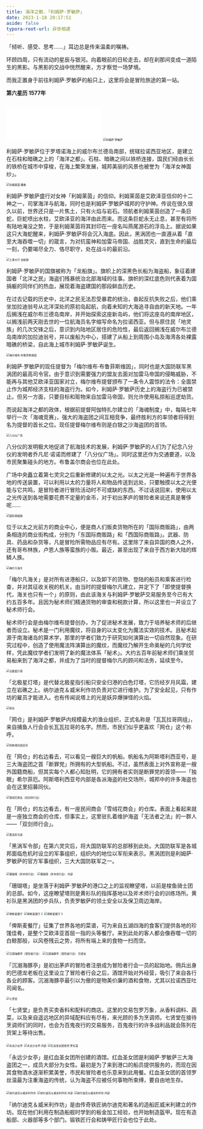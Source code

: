 ```yaml
---
title: 海洋之都.「利姆萨·罗敏萨」
date: 2023-1-18 20:17:51
aside: false
typora-root-url: 异世相遇
---
```


「倾听、感受、思考......」耳边总是传来温柔的嘱祷。

环顾四周，只有流动的星辰与银河。向着眼前的日轮走去，却在刹那间变成一道陌生的黑影。与黑影的交战中恍然醒来，方才察觉一场梦境。

而我正置身于前往利姆萨·罗敏萨的船只上，这里将会是冒险旅途的第一站。

**第六星历 1577年**

<br>

<iframe frameborder="no" border="0" marginwidth="0" marginheight="0" width=50% height=86 src="//music.163.com/outchain/player?type=2&id=28409306&auto=1&height=66"></iframe>

<img src="异世旅志/利姆萨·罗敏萨.png" alt="利姆萨·罗敏萨" style="zoom:50%;" />

利姆萨·罗敏萨位于罗塔诺海上的威尔布兰德岛南部，统辖拉诺西亚地区，是建立在石柱和暗礁之上的「海洋之都」。石柱、暗礁之间以铁桥连接，国民们经由长长的铁桥在城市中穿梭，在海上繁荣发展，城邦美丽的风景也被誉为「海洋女神面纱」。



<img src="异世旅志/利姆莱茵 雕像.png" alt="利姆莱茵 雕像" style="zoom:50%;" />

利姆萨·罗敏萨盛行对女神「利姆莱茵」的信仰。利姆莱茵是艾欧泽亚信仰的十二神之一，司掌海洋与航海，同时也是利姆萨·罗敏萨城邦的守护神。传说在很久很久以前，世界还只是一片焦土，只有火焰与岩石。领航者利姆莱茵创造了一条巨蛇，巨蛇喷出水柱，艾欧泽亚的海洋由此而来。而这条巨蛇永无止息，甚至有将所有陆地淹没之势，于是利姆莱茵将其封印在一座名叫燕尾游石的浮岛上。据说如果这只大海蛇醒来，利姆萨·罗敏萨将会沉入海底。因此，黑涡团也一直遵从着「直至大海吞噬一切」的箴言，为对抗蛮神和加雷马帝国、战胜灵灾，直到生命的最后一刻，仍要竭尽全力、恪尽职守，处在战斗的最前沿。



<img src="异世旅志/龙船旗.png" alt="工事大厅 龙船旗" style="zoom:50%;" />

利姆萨·罗敏萨的国旗被称为「龙船旗」。旗帜上的深黑色长船为海盗船，象征着建国者「北洋之民」海盗们残暴统治北部海域的往事。旗帜的深红底色则代表着为国捐躯的同伴们的热血，展现着海盗建国的那段鲜血历史。

在过去记载的历史中，北洋之民无法忍受暴君的统治，奋起反抗失败之后，他们乘坐加拉迪翁号从北洋深处的原初岛起航，向着未知的大海追寻自由的新天地。一年后搁浅在威尔布兰德岛南岸，并开始探索这座新岛屿，他们将这座岛的南岸地区，以搁浅前两天刚去世的一位航海员名字缩写命名为拉诺西亚。但与原住民「地灵族」的几次交锋之后，意识到内陆地区居住的危险性，最后返回搁浅在威尔布兰德岛南岸的加拉迪翁号，并以废船为中心，搭建了从船上到周围小岛及海湾各处裸露暗礁的桥梁，自此海上城市利姆萨·罗敏萨诞生。



<img src="/异世旅志/梅尔维布·布鲁菲斯维因.png" alt="梅尔维布·布鲁菲斯维因" style="zoom:50%;" />

利姆萨·罗敏萨的现任提督为「梅尔维布·布鲁菲斯维因」，同时也是大国防联军黑涡团的最高司令官。由于意识到需要强力的盟友去面对加雷马帝国的侵略威胁，不能再与其他艾欧泽亚国家对立，梅尔维布提督颁布了一条令人震惊的法令：全面禁止作为城邦经济支柱的海盗行为。如今，利姆萨·罗敏萨历史上的海盗行为已被禁止。但另一方面，只要目标和赃物来自加雷马帝国，则允许使用私掠船巡逻劫货。

而说起海洋之都的政体，根据前提督阿伽特扎尔建立的「海魂制度」中，每隔七年举行一次「海魂竞赛」，强大的海盗团之间互相竞争，最终胜利方的率领者将得到名为提督的首长之位。现任提督梅尔维布则是白银之沙海盗团的首领。



<img src="异世旅志/八分仪广场.png" alt="八分仪广场" style="zoom:50%;" />

八分仪的发明极大地促进了航海技术的发展，利姆萨·罗敏萨的人们为了纪念八分仪的发明者乔凡尼·诺诺而修建了「八分仪广场」。同时这里还作为交通要道，以及市民聚集碰头的地方。布鲁盖尔商会也位在此处。

广场中央矗立着第七灵灾之后重新修建的以太之光。以太之光是一种遍布于世界各地的传送装置，可以利用以太的力量将人和物品传送到远处，只要触摸以太之光便能与它共鸣，是冒险者进行冒险活动时不可或缺的东西。不过话说回来，使用以太之光传送到各地需要花费不定量的金币，对于初出茅庐的冒险者来说还真是奢侈呢......



<img src="异世旅志/国际商贩路.png" alt="国际商贩路" style="zoom:50%;" />

位于以太之光前方的商业中心，便是商人们贩卖货物所在的「国际商贩路」，由两条相连的商业街构成，分别为「东国际商贩路」和「西国际商贩路」。武器、防具、药品和杂货等，凡是冒险所需物品应有尽有。这里除了来自异国的商人之外，还有哥布林族，卢恩人族等蛮族的小贩。最近，甚至出现了来自于西方新大陆的辉鳞人族。



<img src="/异世旅志/梅尔凡海关.png" alt="梅尔凡海关" style="zoom:50%;" />

「梅尔凡海关」是对所有进港船只，以及卸下的货物、登陆的船员和乘客进行检查，并对其征收关税的机关。由当时的提督梅尔凡建立，并定下了「即使提督换代，海关也只有一个」的原则，由此该海关与利姆萨·罗敏萨交易服务至今已有大约五百多年。且因为秘术师们精通货物的审查和税款计算，所以这里也一并设立了秘术师行会。

秘术师行会是由梅尔维布提督创办，为了促进秘术发展，致力于培养秘术师的后继者而设立。秘术是一门利用魔纹，将自身的以太变化为魔法实效的技术。且秘术起源于南海诸岛的算术学，那里的学者们致力于研究如何演算出一切自然现象。在研究过程中，创造了使用魔法阵演算出的魔纹，而魔纹乃解开生命奥秘的几何学纹样，凭此魔纹学者们发明了新的魔法体系「秘术」。大约五百年前秘术师们乘坐贸易船来到了海洋之都，并成为了当时的提督梅尔凡的顾问和法务，延续至今。



<img src="/异世旅志/北极星灯塔.png" alt="北极星灯塔" style="zoom:50%;" />

「北极星灯塔」是代替北极星指引船只安全归港的白色灯塔，它历经岁月风霜，建立在岩礁之上。纳尔迪克＆威米利作坊负责对它进行维护。为了安全起见，只有作坊的雇员才能进入。也有传闻说塔上的光是妖异爆弹怪的火焰。



<img src="异世旅志/网仓.png" alt="网仓" style="zoom:50%;" />

「网仓」是利姆萨·罗敏萨内规模最大的渔业组织，正式名称是「瓦瓦拉哥网组」，来自捕鱼人行会会长瓦瓦拉哥的名字。然而，市民们似乎更喜欢「网仓」这个称呼。



<img src="异世旅志/阿斯塔利西亚号.png" alt="阿斯塔利西亚号" style="zoom:50%;" />

在「网仓」的右边看去，可以看见一艘巨大的帆船。帆船名为阿斯塔利西亚号，是三大海盗团之首「断罪党」所拥有的大型帆船。不过，虽然表面上对外宣称是一艘外国籍商船，但其实每个人都心知肚明，它的拥有者实则是断罪党的首领——「独眼」希尔菲厄。阿斯塔利西亚号内部是各派海盗的社交场所，城邦中的许多海盗也会在这里招募同伙。



<img src="/异世旅志/雪绒花商会（双剑师行会）.png" alt="雪绒花商会（双剑师行会）" style="zoom:50%;" />

在「网仓」的左边看去，有一座民间商会「雪绒花商会」的仓库。表面上看起来就是一座独立商会的仓库，但事实上，这里驻扎着维护海盗「无法者之法」的一群人——「双剑师行会」。



<img src="异世旅志/黑涡军令部.png" alt="黑涡军令部" style="zoom:50%;" />

「黑涡军令部」在第六灵灾后，将大国防联军的总部移到此处。大国防联军是各城邦面临危机时设立的军事组织，组织内的地位以军衔来表示。黑涡团则是利姆萨·罗敏萨的官方军事组织，三大大国防联军之一。



<img src="异世旅志/珊瑚塔（斧术师行会）.png" alt="珊瑚塔（斧术师行会）" style="zoom:50%;" />

<img src="/异世旅志/珊瑚塔（斧术师行会） 内部.png" alt="珊瑚塔（斧术师行会） 内部" style="zoom:50%;" />

「珊瑚塔」是坐落于利姆萨·罗敏萨的港口之上的监视瞭望塔，以前是梭鱼骑士团的总部。如今，这座瞭望塔则是黄衫队的指挥基地以及斧术师行会的训练场所。黄衫队是黑涡团的步兵队，负责罗敏萨的领土安全以及保卫周边海岸。



<img src="/异世旅志/俾斯麦餐厅.png" alt="俾斯麦餐厅" style="zoom:50%;" />

<img src="/异世旅志/俾斯麦餐厅 2.png" alt="俾斯麦餐厅 2" style="zoom:50%;" />

<img src="/异世旅志/俾斯麦餐厅 3.png" alt="俾斯麦餐厅 3" style="zoom:50%;" />

「俾斯麦餐厅」征集了世界各地的菜谱，可为来自五湖四海的食客们提供各地的珍馐佳肴，是整个艾欧泽亚首屈一指的头等餐厅。来到此处的客人都会像吞噬一切的白鲸那般，以风卷残云之势，将所有端上来的食物一扫而空。



<img src="异世旅志/沉溺海豚亭 2.png" alt="沉溺海豚亭（冒险者行会）" style="zoom:50%;" />

<img src="异世旅志/沉溺海豚亭.png" alt="沉溺海豚亭（冒险者行会） 巴德龙" style="zoom:50%;" />

「沉溺海豚亭」是初出茅庐的冒险者注册成为冒险者行会一员的起始地。佣兵出身的巴德龙老板在这里设立了冒险者行会之后，酒馆开始对外经营，吸引了来自各行各业的顾客。沉溺海豚亭最引以为傲的是物美价廉的酒和食物，尤其以拉诺西亚吐司闻名。



<img src="异世旅志/七贤堂.png" alt="七贤堂" style="zoom:50%;" />

「七贤堂」是负责买卖香料和配料的商店。这里的交易包罗万象，从香料调料、蔬菜，以及来自遥远地区的异域配料应有尽有，来光顾的多为烹调师。七贤堂在接待烹调师们的同时，也会为百鬼夜行的交易服务，百鬼夜行的许多战利品就会陈列在货架上等待出售。



<img src="/异世旅志/永远少女亭.png" alt="永远少女亭" style="zoom:50%;" />

<img src="异世旅志/永远少女亭 2.png" alt="永远少女亭 内部" style="zoom:50%;" />

<img src="/异世旅志/红血圣女团首领 罗丝温.png" alt="红血圣女团首领 罗丝温" style="zoom:50%;" />

「永远少女亭」是红血圣女团所创建的酒馆。红血圣女团是利姆萨·罗敏萨三大海盗团之一，成员大部分为女性。最初是为了来到港口的船员提供服务的，而现在因其食物酒水逐渐积累美誉，市民和冒险者也乐意来到此用餐。红血圣女团的首领罗丝温最为注重海盗的传统，认为海盗不应被任何事物所束缚，要自由地生存。



<img src="异世旅志/纳尔迪克＆威米利作坊.png" alt="纳尔迪克＆威米利作坊" style="zoom:50%;" />

<img src="/异世旅志/纳尔迪克＆威米利作坊 外部.png" alt="纳尔迪克＆威米利作坊 外部" style="zoom:50%;" />

<img src="/异世旅志/纳尔迪克＆威米利作坊 内部.png" alt="纳尔迪克＆威米利作坊 内部" style="zoom:50%;" />

「纳尔迪克＆威米利作坊」是由传奇铁匠纳尔迪克和著名的造船匠威米利建立的作坊。现在他们利用在制造船舰时学到的板金加工经验，也开始制造盔甲。现在有造船部、火器部等多个部门。锻铁匠行会和铸甲匠行会也位于此处。



